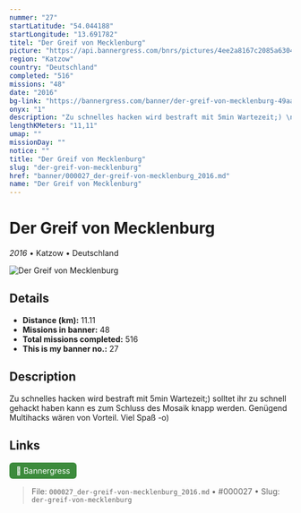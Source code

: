 ```yaml
---
nummer: "27"
startLatitude: "54.044188"
startLongitude: "13.691782"
titel: "Der Greif von Mecklenburg"
picture: "https://api.bannergress.com/bnrs/pictures/4ee2a8167c2085a63047e7820de51ce3"
region: "Katzow"
country: "Deutschland"
completed: "516"
missions: "48"
date: "2016"
bg-link: "https://bannergress.com/banner/der-greif-von-mecklenburg-49aa"
onyx: "1"
description: "Zu schnelles hacken wird bestraft mit 5min Wartezeit;) \nsolltet ihr zu schnell gehackt haben kann es zum Schluss des Mosaik knapp werden. Genügend Multihacks wären von Vorteil. Viel Spaß -o)"
lengthKMeters: "11,11"
umap: ""
missionDay: ""
notice: ""
title: "Der Greif von Mecklenburg"
slug: "der-greif-von-mecklenburg"
href: "banner/000027_der-greif-von-mecklenburg_2016.md"
name: "Der Greif von Mecklenburg"
---
```

# Der Greif von Mecklenburg

*2016* • Katzow • Deutschland

![Der Greif von Mecklenburg](https://api.bannergress.com/bnrs/pictures/4ee2a8167c2085a63047e7820de51ce3)



## Details
- **Distance (km):** 11.11
- **Missions in banner:** 48
- **Total missions completed:** 516
- **This is my banner no.:** 27



## Description
Zu schnelles hacken wird bestraft mit 5min Wartezeit;) 
solltet ihr zu schnell gehackt haben kann es zum Schluss des Mosaik knapp werden. Genügend Multihacks wären von Vorteil. Viel Spaß -o)



## Links
<a href="https://bannergress.com/banner/der-greif-von-mecklenburg-49aa" target="_blank" style="display:inline-block;margin-right:8px;padding:6px 12px;background:#3c8b3c;color:#fff;text-decoration:none;border-radius:6px;">🔗 Bannergress</a>



> File: `000027_der-greif-von-mecklenburg_2016.md` • #000027 • Slug: `der-greif-von-mecklenburg`
